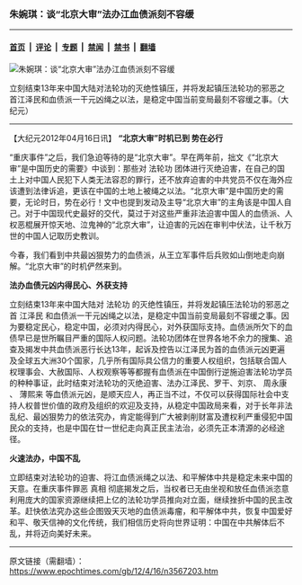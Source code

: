 ### 朱婉琪：谈“北京大审”法办江血债派刻不容缓

---

#### [首页](../../../..?n3567203) &nbsp;|&nbsp; [评论](../../../../../epoch-comment?n3567203) &nbsp;|&nbsp; [专题](../../../../../epoch-special?n3567203) &nbsp;|&nbsp; [禁闻](../../../../../epoch-news?n3567203) &nbsp;|&nbsp; [禁书](../../../../../books?n3567203) &nbsp;|&nbsp; [翻墙](https://github.com/gfw-breaker/nogfw/blob/master/README.md?n3567203)


<div><img alt="朱婉琪：谈“北京大审”法办江血债派刻不容缓" class="attachment-djy_600_400 size-djy_600_400 wp-post-image" src="https://i.epochtimes.com/assets/uploads/2012/04/1204160905461497-600x400.jpg"/>
<div class="caption">
 <p>
  立刻结束13年来中国大陆对法轮功的灭绝性镇压，并将发起镇压法轮功的邪恶之首江泽民和血债派一干元凶绳之以法，是稳定中国当前变局最刻不容缓之事。（大纪元）
 </p>
</div></div><hr/><div class="post_content" id="artbody" itemprop="articleBody">
 <!-- article content begin -->
 <p>
  【大纪元2012年04月16日讯】
  <b>
   “北京大审”时机已到 势在必行
  </b>
 </p>
 <p>
  “重庆事件”之后，我们急迫等待的是“北京大审”。早在两年前，拙文《“北京大审”是中国历史的需要》中谈到：那些对
  <ok href="https://www.epochtimes.com/gb/tag/%E6%B3%95%E8%BD%AE%E5%8A%9F.html">
   法轮功
  </ok>
  团体进行灭绝迫害，在自己的国土上对中国人民犯下人类无法容忍的罪行，还不放弃迫害的中共党员不仅在海外应该遭到法律诉追，更该在中国的土地上被绳之以法。“北京大审”是中国历史的需要，无论时日，势在必行！文中也提到发动及主导“北京大审”的主角该是中国人自己。对于中国现代史最好的交代，莫过于对这些严重非法迫害中国人的血债派、人权恶棍展开惊天地、泣鬼神的“北京大审”，让迫害的元凶在审判中伏法，让千秋万世的中国人记取历史教训。
 </p>
 <p>
  今春，我们看到中共最凶狠势力的血债派，从王立军事件后兵败如山倒地走向崩解。“北京大审”的时机俨然来到。
 </p>
 <p>
  <b>
   法办血债元凶内得民心、外获支持
  </b>
 </p>
 <p>
  立刻结束13年来中国大陆对
  <ok href="https://www.epochtimes.com/gb/tag/%E6%B3%95%E8%BD%AE%E5%8A%9F.html">
   法轮功
  </ok>
  的灭绝性镇压，并将发起镇压法轮功的邪恶之首
  <ok href="https://www.epochtimes.com/gb/tag/%E6%B1%9F%E6%B3%BD%E6%B0%91.html">
   江泽民
  </ok>
  和血债派一干元凶绳之以法，是稳定中国当前变局最刻不容缓之事。因为要稳定民心，稳定中国，必须对内得民心，对外获国际支持。血债派所欠下的血债早已是世所瞩目严重的国际人权问题。法轮功团体在世界各地不余力的搜集、追查及揭发中共血债派恶行长达13年，起诉及控告以江泽民为首的血债派元凶更遍及全球五大洲30个国家，几乎所有国际具公信力的重要人权组织，包括联合国人权理事会、大赦国际、人权观察等等都握有血债派在中国倒行逆施迫害法轮功学员的种种事证，此时结束对法轮功的灭绝迫害、法办江泽民、罗干、刘京、
  <ok href="https://www.epochtimes.com/gb/tag/%E5%91%A8%E6%B0%B8%E5%BA%B7.html">
   周永康
  </ok>
  、
  <ok href="https://www.epochtimes.com/gb/tag/%E8%96%84%E7%86%99%E6%9D%A5.html">
   薄熙来
  </ok>
  等血债派元凶，是顺天应人，再正当不过，不仅可以获得国际社会中支持人权普世价值的政府及组织的欢迎及支持，从稳定中国政局来看，对于长年非法乱纪、最凶狠势力的依法究办，肯定能得到广大被剥削财富及遭权利严重侵犯中国民众的支持，也是中国在廿一世纪走向真正民主法治，必须先正本清源的必经途径。
 </p>
 <p>
  <b>
   火速法办，中国不乱
  </b>
 </p>
 <p>
  立即结束对法轮功的迫害、将江血债派绳之以法、和平解体中共是稳定未来中国的天意。在重庆事件罪恶
  <ok href="https://www.epochtimes.com/gb/tag/%E7%9C%9F%E7%9B%B8.html">
   真相
  </ok>
  彻底揭发之后，当权者已无由坐视和放任血债派恣意利用庞大的国家资源继续把上亿的法轮功学员推向对立面，继续挫折中国的民主改革。赶快依法究办这些企图毁天灭地的血债派毒瘤，和平解体中共，恢复中国爱好和平、敬天信神的文化传统，我们相信历史将向世界证明：中国在中共解体后不乱，并将迈向美好未来。
 </p>
 <!-- article content end -->
 <div id="below_article_ad">
 </div>
</div>


---

原文链接（需翻墙）：https://www.epochtimes.com/gb/12/4/16/n3567203.htm